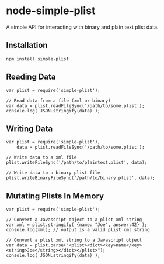 node-simple-plist
=================

A simple API for interacting with binary and plain text plist data.


## Installation
```
npm install simple-plist
```


## Reading Data
```
var plist = require('simple-plist');

// Read data from a file (xml or binary)
var data = plist.readFileSync('/path/to/some.plist');
console.log( JSON.stringify(data) );
```


## Writing Data
```
var plist = require('simple-plist'),
	data = plist.readFileSync('/path/to/some.plist');

// Write data to a xml file
plist.writeFileSync('/path/to/plaintext.plist', data);

// Write data to a binary plist file
plist.writeBinaryFileSync('/path/to/binary.plist', data);
```


## Mutating Plists In Memory
```
var plist = require('simple-plist');

// Convert a Javascript object to a plist xml string
var xml = plist.stringify( {name: "Joe", answer:42} );
console.log(xml); // output is a valid plist xml string

// Convert a plist xml string to a Javascript object
var data = plist.parse("<plist><dict><key>name</key><string>Joe</string></dict></plist>");
console.log( JSON.stringify(data) );
```
